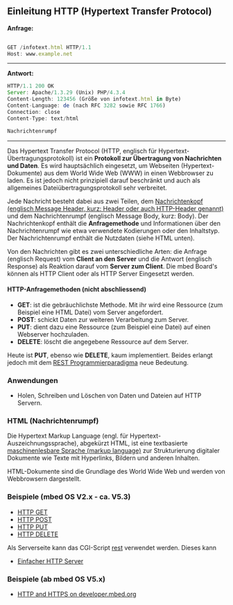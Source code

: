 ## Einleitung HTTP (Hypertext Transfer Protocol)

**Anfrage:**

```js
								
GET /infotext.html HTTP/1.1
Host: www.example.net
```

- - -

**Antwort:**

```js
HTTP/1.1 200 OK
Server: Apache/1.3.29 (Unix) PHP/4.3.4
Content-Length: 123456 (Größe von infotext.html in Byte)
Content-Language: de (nach RFC 3282 sowie RFC 1766)
Connection: close
Content-Type: text/html

Nachrichtenrumpf
```
- - -

Das Hypertext Transfer Protocol (HTTP, englisch für Hypertext-Übertragungsprotokoll) ist ein **Protokoll zur Übertragung von Nachrichten und Daten**. Es wird hauptsächlich eingesetzt, um Webseiten (Hypertext-Dokumente) aus dem World Wide Web (WWW) in einen Webbrowser zu laden. Es ist jedoch nicht prinzipiell darauf beschränkt und auch als allgemeines Dateiübertragungsprotokoll sehr verbreitet.

Jede Nachricht besteht dabei aus zwei Teilen, dem [Nachrichtenkopf (englisch Message Header, kurz: Header oder auch HTTP-Header genannt)](http://de.wikipedia.org/wiki/Liste_der_HTTP-Headerfelder) und dem Nachrichtenrumpf (englisch Message Body, kurz: Body). Der Nachrichtenkopf enthält die **Anfragemethode** und Informationen über den Nachrichtenrumpf wie etwa verwendete Kodierungen oder den Inhaltstyp. Der Nachrichtenrumpf enthält die Nutzdaten (siehe HTML unten).

Von den Nachrichten gibt es zwei unterschiedliche Arten: die Anfrage (englisch Request) vom **Client an den Server** und die Antwort (englisch Response) als Reaktion darauf vom **Server zum Client**. Die mbed Board&#039;s können als HTTP Client oder als HTTP Server Eingesetzt werden.

#### HTTP-Anfragemethoden (nicht abschliessend)

*   **GET**: ist die gebräuchlichste Methode. Mit ihr wird eine Ressource (zum Beispiel eine HTML Datei) vom Server angefordert.
*   **POST**: schickt Daten zur weiteren Verarbeitung zum Server.
*   **PUT**: dient dazu eine Ressource (zum Beispiel eine Datei) auf einen Webserver hochzuladen.
*   **DELETE**: löscht die angegebene Ressource auf dem Server.

Heute ist **PUT**, ebenso wie **DELETE**, kaum implementiert. Beides erlangt jedoch mit dem [REST Programmierparadigma](http://de.wikipedia.org/wiki/Representational_State_Transfer) neue Bedeutung.

### Anwendungen 

*   Holen, Schreiben und Löschen von Daten und Dateien auf HTTP Servern.

### HTML (Nachrichtenrumpf) 

Die Hypertext Markup Language (engl. für Hypertext-Auszeichnungssprache), abgekürzt HTML, ist eine textbasierte [maschinenlesbare Sprache (markup language)](http://de.wikipedia.org/wiki/Auszeichnungssprache) zur Strukturierung digitaler Dokumente wie Texte mit Hyperlinks, Bildern und anderen Inhalten.

HTML-Dokumente sind die Grundlage des World Wide Web und werden von Webbrowsern dargestellt.

### Beispiele (mbed OS V2.x - ca. V5.3)

* [HTTP GET](HTTP_GET/)
* [HTTP POST](HTTP_POST/)
* [HTTP PUT](HTTP_PUT/)
* [HTTP DELETE](HTTP_DELETE/)

Als Serverseite kann das CGI-Script [rest](HTTP_GET/cgi-bin/rest.txt) verwendet werden. Dieses kann 

* [Einfacher HTTP Server](HTTPServerSimple/)

### Beispiele (ab mbed OS V5.x)

* [HTTP and HTTPS on developer.mbed.org](https://developer.mbed.org/teams/sandbox/code/http-example/)

